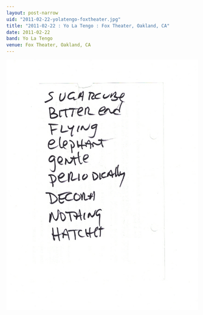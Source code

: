 ```yaml
---
layout: post-narrow
uid: "2011-02-22-yolatengo-foxtheater.jpg"
title: "2011-02-22 : Yo La Tengo : Fox Theater, Oakland, CA"
date: 2011-02-22
band: Yo La Tengo
venue: Fox Theater, Oakland, CA
---
```


<div class="showcase">
  <img src="/img/2011/02/20110222-YoLaTengo-FoxTheater.jpg" alt="2011-02-22-yolatengo-foxtheater.jpg">
</div>
